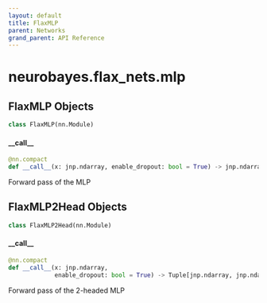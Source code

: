 ```yaml
---
layout: default
title: FlaxMLP
parent: Networks
grand_parent: API Reference
---
```


<a id="neurobayes.flax_nets.mlp"></a>

# neurobayes.flax\_nets.mlp

<a id="neurobayes.flax_nets.mlp.FlaxMLP"></a>

## FlaxMLP Objects

```python
class FlaxMLP(nn.Module)
```

<a id="neurobayes.flax_nets.mlp.FlaxMLP.__call__"></a>

#### \_\_call\_\_

```python
@nn.compact
def __call__(x: jnp.ndarray, enable_dropout: bool = True) -> jnp.ndarray
```

Forward pass of the MLP

<a id="neurobayes.flax_nets.mlp.FlaxMLP2Head"></a>

## FlaxMLP2Head Objects

```python
class FlaxMLP2Head(nn.Module)
```

<a id="neurobayes.flax_nets.mlp.FlaxMLP2Head.__call__"></a>

#### \_\_call\_\_

```python
@nn.compact
def __call__(x: jnp.ndarray,
             enable_dropout: bool = True) -> Tuple[jnp.ndarray, jnp.ndarray]
```

Forward pass of the 2-headed MLP



